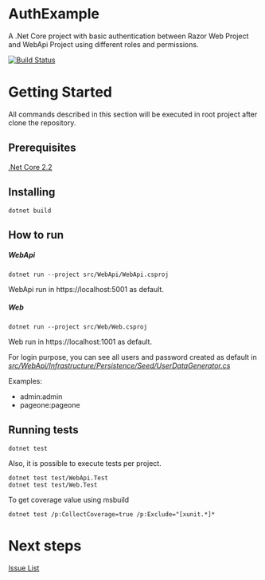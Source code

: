 # AuthExample
A .Net Core project with basic authentication between Razor Web Project and WebApi Project using different roles and permissions.

[![Build Status](https://travis-ci.org/Leanwit/AuthExample.svg?branch=master)](https://travis-ci.org/Leanwit/AuthExample)

# Getting Started
All commands described in this section will be executed in root project after clone the repository.
## Prerequisites
[.Net Core 2.2](https://dotnet.microsoft.com/download)

## Installing
```
dotnet build
```

## How to run
##### WebApi
```
dotnet run --project src/WebApi/WebApi.csproj
```
WebApi run in https://localhost:5001 as default.

##### Web
```
dotnet run --project src/Web/Web.csproj
```
Web run in https://localhost:1001 as default.

For login purpose, you can see all users and password created as default in [_src/WebApi/Infrastructure/Persistence/Seed/UserDataGenerator.cs_](https://github.com/Leanwit/AuthExample/blob/master/src/WebApi/Infrastructure/Persistence/Seed/UserDataGenerator.cs)

Examples:
* admin:admin
* pageone:pageone

## Running tests
```
dotnet test
```
Also, it is possible to execute tests per project.
```
dotnet test test/WebApi.Test
dotnet test test/Web.Test
```

To get coverage value using msbuild
```
dotnet test /p:CollectCoverage=true /p:Exclude="[xunit.*]*
```

# Next steps
[Issue List](https://github.com/Leanwit/AuthExample/issues)